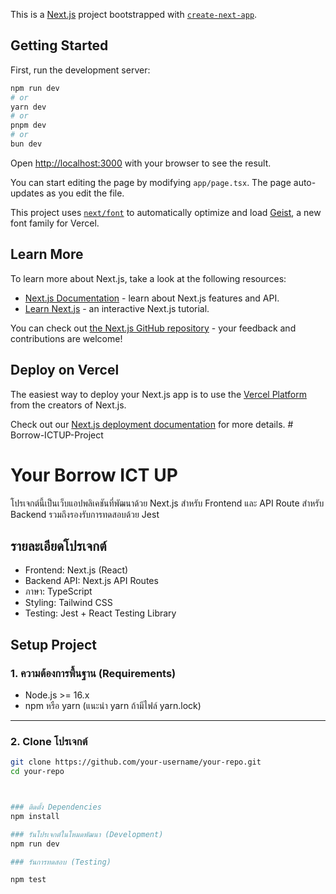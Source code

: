 This is a [Next.js](https://nextjs.org) project bootstrapped with [`create-next-app`](https://nextjs.org/docs/app/api-reference/cli/create-next-app).

## Getting Started

First, run the development server:

```bash
npm run dev
# or
yarn dev
# or
pnpm dev
# or
bun dev
```

Open [http://localhost:3000](http://localhost:3000) with your browser to see the result.

You can start editing the page by modifying `app/page.tsx`. The page auto-updates as you edit the file.

This project uses [`next/font`](https://nextjs.org/docs/app/building-your-application/optimizing/fonts) to automatically optimize and load [Geist](https://vercel.com/font), a new font family for Vercel.

## Learn More

To learn more about Next.js, take a look at the following resources:

- [Next.js Documentation](https://nextjs.org/docs) - learn about Next.js features and API.
- [Learn Next.js](https://nextjs.org/learn) - an interactive Next.js tutorial.

You can check out [the Next.js GitHub repository](https://github.com/vercel/next.js) - your feedback and contributions are welcome!

## Deploy on Vercel

The easiest way to deploy your Next.js app is to use the [Vercel Platform](https://vercel.com/new?utm_medium=default-template&filter=next.js&utm_source=create-next-app&utm_campaign=create-next-app-readme) from the creators of Next.js.

Check out our [Next.js deployment documentation](https://nextjs.org/docs/app/building-your-application/deploying) for more details.
#   B o r r o w - I C T U P - P r o j e c t 
 
 

# Your Borrow ICT UP 
โปรเจกต์นี้เป็นเว็บแอปพลิเคชันที่พัฒนาด้วย Next.js สำหรับ Frontend และ API Route สำหรับ Backend รวมถึงรองรับการทดสอบด้วย Jest

##  รายละเอียดโปรเจกต์

- Frontend: Next.js (React)  
- Backend API: Next.js API Routes  
- ภาษา: TypeScript  
- Styling: Tailwind CSS  
- Testing: Jest + React Testing Library


## Setup Project

### 1. ความต้องการพื้นฐาน (Requirements)

- Node.js >= 16.x  
- npm หรือ yarn (แนะนำ yarn ถ้ามีไฟล์ yarn.lock)

---

### 2. Clone โปรเจกต์

```bash
git clone https://github.com/your-username/your-repo.git
cd your-repo



### ติดตั้ง Dependencies
npm install

### รันโปรเจกต์ในโหมดพัฒนา (Development)
npm run dev 

### รันการทดสอบ (Testing)

npm test